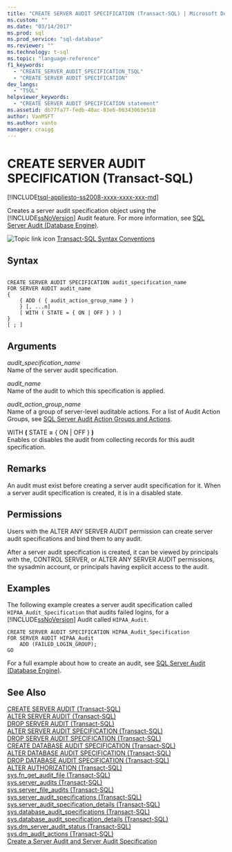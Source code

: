 ```yaml
---
title: "CREATE SERVER AUDIT SPECIFICATION (Transact-SQL) | Microsoft Docs"
ms.custom: ""
ms.date: "03/14/2017"
ms.prod: sql
ms.prod_service: "sql-database"
ms.reviewer: ""
ms.technology: t-sql
ms.topic: "language-reference"
f1_keywords: 
  - "CREATE_SERVER_AUDIT_SPECIFICATION_TSQL"
  - "CREATE SERVER AUDIT SPECIFICATION"
dev_langs: 
  - "TSQL"
helpviewer_keywords: 
  - "CREATE SERVER AUDIT SPECIFICATION statement"
ms.assetid: db77fa77-fedb-40ac-83e6-06343063e518
author: VanMSFT
ms.author: vanto
manager: craigg
---
```

# CREATE SERVER AUDIT SPECIFICATION (Transact-SQL)
[!INCLUDE[tsql-appliesto-ss2008-xxxx-xxxx-xxx-md](../../includes/tsql-appliesto-ss2008-xxxx-xxxx-xxx-md.md)]

  Creates a server audit specification object using the [!INCLUDE[ssNoVersion](../../includes/ssnoversion-md.md)] Audit feature. For more information, see [SQL Server Audit &#40;Database Engine&#41;](../../relational-databases/security/auditing/sql-server-audit-database-engine.md).  
  
 ![Topic link icon](../../database-engine/configure-windows/media/topic-link.gif "Topic link icon") [Transact-SQL Syntax Conventions](../../t-sql/language-elements/transact-sql-syntax-conventions-transact-sql.md)  
  
## Syntax  
  
```  
  
CREATE SERVER AUDIT SPECIFICATION audit_specification_name  
FOR SERVER AUDIT audit_name  
{  
    { ADD ( { audit_action_group_name } )   
    } [, ...n]  
    [ WITH ( STATE = { ON | OFF } ) ]  
}  
[ ; ]  
```  
  
## Arguments  
 *audit_specification_name*  
 Name of the server audit specification.  
  
 *audit_name*  
 Name of the audit to which this specification is applied.  
  
 *audit_action_group_name*  
 Name of a group of server-level auditable actions. For a list of Audit Action Groups, see [SQL Server Audit Action Groups and Actions](../../relational-databases/security/auditing/sql-server-audit-action-groups-and-actions.md).  
  
 WITH **(** STATE **=** { ON | OFF } **)**  
 Enables or disables the audit from collecting records for this audit specification.  
  
## Remarks  
 An audit must exist before creating a server audit specification for it. When a server audit specification is created, it is in a disabled state.  
  
## Permissions  
 Users with the ALTER ANY SERVER AUDIT permission can create server audit specifications and bind them to any audit.  
  
 After a server audit specification is created, it can be viewed by principals with the, CONTROL SERVER, or ALTER ANY SERVER AUDIT permissions, the sysadmin account, or principals having explicit access to the audit.  
  
## Examples  
 The following example creates a server audit specification called `HIPAA_Audit_Specification` that audits failed logins, for a [!INCLUDE[ssNoVersion](../../includes/ssnoversion-md.md)] Audit called `HIPAA_Audit`.  
  
```  
CREATE SERVER AUDIT SPECIFICATION HIPAA_Audit_Specification  
FOR SERVER AUDIT HIPAA_Audit  
    ADD (FAILED_LOGIN_GROUP);  
GO  
```  
  
 For a full example about how to create an audit, see [SQL Server Audit &#40;Database Engine&#41;](../../relational-databases/security/auditing/sql-server-audit-database-engine.md).  
  
## See Also  
 [CREATE SERVER AUDIT &#40;Transact-SQL&#41;](../../t-sql/statements/create-server-audit-transact-sql.md)   
 [ALTER SERVER AUDIT  &#40;Transact-SQL&#41;](../../t-sql/statements/alter-server-audit-transact-sql.md)   
 [DROP SERVER AUDIT  &#40;Transact-SQL&#41;](../../t-sql/statements/drop-server-audit-transact-sql.md)   
 [ALTER SERVER AUDIT SPECIFICATION &#40;Transact-SQL&#41;](../../t-sql/statements/alter-server-audit-specification-transact-sql.md)   
 [DROP SERVER AUDIT SPECIFICATION &#40;Transact-SQL&#41;](../../t-sql/statements/drop-server-audit-specification-transact-sql.md)   
 [CREATE DATABASE AUDIT SPECIFICATION &#40;Transact-SQL&#41;](../../t-sql/statements/create-database-audit-specification-transact-sql.md)   
 [ALTER DATABASE AUDIT SPECIFICATION &#40;Transact-SQL&#41;](../../t-sql/statements/alter-database-audit-specification-transact-sql.md)   
 [DROP DATABASE AUDIT SPECIFICATION &#40;Transact-SQL&#41;](../../t-sql/statements/drop-database-audit-specification-transact-sql.md)   
 [ALTER AUTHORIZATION &#40;Transact-SQL&#41;](../../t-sql/statements/alter-authorization-transact-sql.md)   
 [sys.fn_get_audit_file &#40;Transact-SQL&#41;](../../relational-databases/system-functions/sys-fn-get-audit-file-transact-sql.md)   
 [sys.server_audits &#40;Transact-SQL&#41;](../../relational-databases/system-catalog-views/sys-server-audits-transact-sql.md)   
 [sys.server_file_audits &#40;Transact-SQL&#41;](../../relational-databases/system-catalog-views/sys-server-file-audits-transact-sql.md)   
 [sys.server_audit_specifications &#40;Transact-SQL&#41;](../../relational-databases/system-catalog-views/sys-server-audit-specifications-transact-sql.md)   
 [sys.server_audit_specification_details &#40;Transact-SQL&#41;](../../relational-databases/system-catalog-views/sys-server-audit-specification-details-transact-sql.md)   
 [sys.database_audit_specifications &#40;Transact-SQL&#41;](../../relational-databases/system-catalog-views/sys-database-audit-specifications-transact-sql.md)   
 [sys.database_audit_specification_details &#40;Transact-SQL&#41;](../../relational-databases/system-catalog-views/sys-database-audit-specification-details-transact-sql.md)   
 [sys.dm_server_audit_status &#40;Transact-SQL&#41;](../../relational-databases/system-dynamic-management-views/sys-dm-server-audit-status-transact-sql.md)   
 [sys.dm_audit_actions &#40;Transact-SQL&#41;](../../relational-databases/system-dynamic-management-views/sys-dm-audit-actions-transact-sql.md)   
 [Create a Server Audit and Server Audit Specification](../../relational-databases/security/auditing/create-a-server-audit-and-server-audit-specification.md)  
  
  
